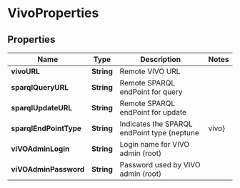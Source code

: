 # VivoProperties

## Properties
Name | Type | Description | Notes
------------ | ------------- | ------------- | -------------
**vivoURL** | **String** | Remote VIVO URL | 
**sparqlQueryURL** | **String** | Remote SPARQL endPoint for query | 
**sparqlUpdateURL** | **String** | Remote SPARQL endPoint for update | 
**sparqlEndPointType** | **String** | Indicates the SPARQL endPoint type {neptune|vivo} | 
**viVOAdminLogin** | **String** | Login name for VIVO admin (root) | 
**viVOAdminPassword** | **String** | Password used by VIVO admin (root) | 
